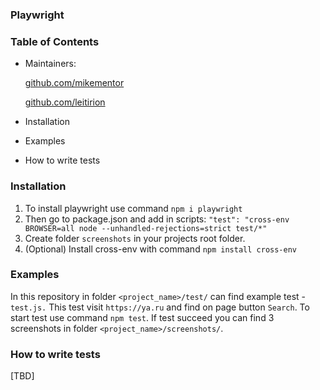 ### Playwright

### Table of Contents

- Maintainers:

  [github.com/mikementor](https://github.com/mikementor)

  	
		
  [github.com/leitirion](https://github.com/leitirion)
	 
- Installation
- Examples
- How to write tests

### Installation

1. To install playwright use command ```npm i playwright```
2. Then go to package.json and add in scripts: ```"test": "cross-env BROWSER=all node --unhandled-rejections=strict test/*"```
3. Create folder ```screenshots``` in your projects root folder.
4. (Optional) Install cross-env with command ```npm install cross-env```

### Examples

In this repository in folder ```<project_name>/test/``` can find example test - ```test.js.``` This test visit ```https://ya.ru``` and find on page button ```Search```. To start test use command ```npm test```. If test succeed you can find 3 screenshots in folder ```<project_name>/screenshots/```.

### How to write tests

[TBD]

